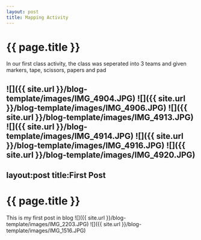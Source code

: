 ```yaml
---
layout: post
title: Mapping Activity
---
```


{{ page.title }}
================

<p class="meta">

In our first class activity, the class was seperated into 3 teams and given markers, tape, scissors, papers and pad

![]({{ site.url }}/blog-template/images/IMG_4904.JPG)
![]({{ site.url }}/blog-template/images/IMG_4906.JPG)
![]({{ site.url }}/blog-template/images/IMG_4913.JPG)
![]({{ site.url }}/blog-template/images/IMG_4914.JPG)
![]({{ site.url }}/blog-template/images/IMG_4916.JPG)
![]({{ site.url }}/blog-template/images/IMG_4920.JPG)
---
layout:post
title:First Post
---
{{ page.title }}
================

<p class="meta">
This is my first post in blog
![]({{ site.url }}/blog-template/images/IMG_2203.JPG)
![]({{ site.url }}/blog-template/images/IMG_1516.JPG)